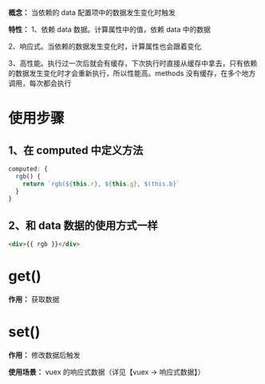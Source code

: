 **概念：** 当依赖的 data 配置项中的数据发生变化时触发

**特性：**
  1、依赖 data 数据。计算属性中的值，依赖 data 中的数据 

  2、响应式。当依赖的数据发生变化时，计算属性也会跟着变化

  3、高性能。执行过一次后就会有缓存，下次执行时直接从缓存中拿去，只有依赖的数据发生变化时才会重新执行，所以性能高。methods 没有缓存，在多个地方调用，每次都会执行

# 使用步骤
  ## 1、在 computed 中定义方法
  ```js
  computed: {
    rgb() {
      return `rgb(${this.r}, ${this.g}, $(this.b}`
    }
  }
  ```

  ## 2、和 data 数据的使用方式一样
  ```html
  <div>{{ rgb }}</div>
  ```

# get()
  **作用：** 获取数据

# set()
  **作用：** 修改数据后触发

  **使用场景：** vuex 的响应式数据（详见【vuex → 响应式数据】）